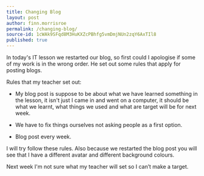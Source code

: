 ```yaml
---
title: Changing Blog
layout: post
author: finn.morrisroe
permalink: /changing-blog/
source-id: 1cWAk9SFqd8M3HuKXZcPBhfg5vmDmjNUn2zqY6AxTIl8
published: true
---
```

In today's IT lesson we restarted our blog, so first could I apologise if some of my work is in the wrong order. He set out some rules that apply for posting blogs.

Rules that my teacher set out:

* My blog post is suppose to be about what we have learned something in the lesson, it isn't just I came in and went on a computer, it should be what we learnt, what things we used and what are target will be for next week.

* We have to fix things ourselves not asking people as a first option.

* Blog post every week.

I will try follow these rules. Also because we restarted the blog post you will see that I have a different avatar and different background colours. 

Next week I'm not sure what my teacher will set so I can’t make a target.

